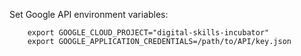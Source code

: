 
Set Google API environment variables:

		export GOOGLE_CLOUD_PROJECT="digital-skills-incubator"
		export GOOGLE_APPLICATION_CREDENTIALS=/path/to/API/key.json	
